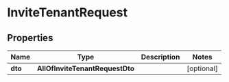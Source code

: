 # InviteTenantRequest

## Properties
Name | Type | Description | Notes
------------ | ------------- | ------------- | -------------
**dto** | **AllOfInviteTenantRequestDto** |  |  [optional]
